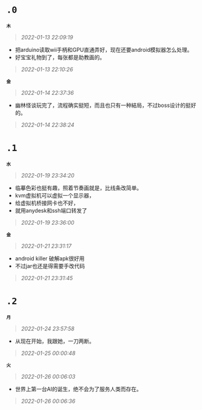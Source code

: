 **`.0`**
=========
**`木`**
>*2022-01-13 22:09:19*
- 把arduino读取wii手柄和GPU直通弄好，现在还要android模拟器怎么处理。
- 好宝宝礼物到了，每张都是助教画的。
>*2022-01-13 22:10:26*

**`金`**
>*2022-01-14 22:37:36*
- 幽林怪谈玩完了，流程确实挺短，而且也只有一种結局，不过boss设计的挺好的。
>*2022-01-14 22:38:24*

**`.1`**
=========
**`水`**
>*2022-01-19 23:34:20*
- 临摹色彩也挺有趣，照着节奏画就是，比线条改简单。
- kvm虚拟机可以虚拟一个显示器，
- 给虚拟机桥接网卡也不好，
- 就用anydesk和ssh端口转发了
>*2022-01-19 23:36:00*

**`金`**
>*2022-01-21 23:31:17*
- android killer 破解apk很好用
- 不过jar也还是得需要手改代码
>*2022-01-21 23:31:45*

**`.2`**
=========
**`月`**
>*2022-01-24 23:57:58*
- 从现在开始，我跟她，一刀两断。
>*2022-01-25 00:00:48*

**`火`**
>*2022-01-26 00:06:03*
- 世界上第一台AI的诞生，绝不会为了服务人类而存在。
>*2022-01-26 00:06:36*
